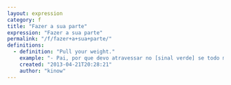 ```yaml
---
layout: expression
category: f
title: "Fazer a sua parte"
expression: "Fazer a sua parte"
permalink: "/f/fazer+a+sua+parte/"
definitions:
  - definition: "Pull your weight."
    example: "- Pai, por que devo atravessar no [sinal verde] se todo mundo corre no sinal vermelho? \n- [Pelo menos] voc\u00ea est\u00e1 fazendo a sua parte."
    created: "2013-04-21T20:28:21"
    author: "kinow"
---
```

